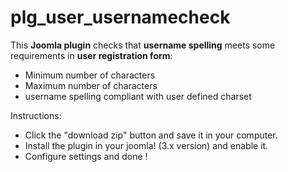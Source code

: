 # plg_user_usernamecheck
This **Joomla plugin** checks that **username spelling** meets some requirements in **user registration form**:
* Minimum number of characters
* Maximum number of characters
* username spelling compliant with user defined charset

Instructions:
* Click the "download zip" button and save it in your computer.
* Install the plugin in your joomla! (3.x version) and enable it.
* Configure settings and done !
